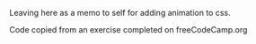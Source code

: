Leaving here as a memo to self for adding animation to css. 

Code copied from an exercise completed on freeCodeCamp.org
